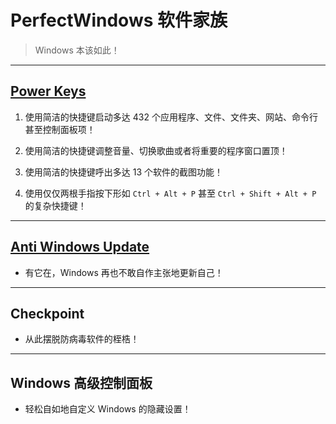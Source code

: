# PerfectWindows 软件家族

> Windows 本该如此！

---

## [Power Keys](Power-Keys/Power-Keys.md)

1. 使用简洁的快捷键启动多达 432 个应用程序、文件、文件夹、网站、命令行甚至控制面板项！

2. 使用简洁的快捷键调整音量、切换歌曲或者将重要的程序窗口置顶！

3. 使用简洁的快捷键呼出多达 13 个软件的截图功能！

4. 使用仅仅两根手指按下形如 `Ctrl + Alt + P` 甚至 `Ctrl + Shift + Alt + P` 的复杂快捷键！

---

## [Anti Windows Update](Anti-Windows-Update/Anti-Windows-Update.md)

* 有它在，Windows 再也不敢自作主张地更新自己！

---

## Checkpoint

* 从此摆脱防病毒软件的桎梏！

---

## Windows 高级控制面板

* 轻松自如地自定义 Windows 的隐藏设置！